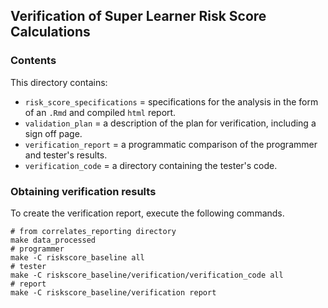## Verification of Super Learner Risk Score Calculations

### Contents

This directory contains:

- `risk_score_specifications` = specifications for the analysis in the form of an `.Rmd` and compiled `html` report.
- `validation_plan` = a description of the plan for verification, including a sign off page.
- `verification_report` = a programmatic comparison of the programmer and tester's results.
- `verification_code` = a directory containing the tester's code.

### Obtaining verification results

To create the verification report, execute the following commands.

```{bash, eval = FALSE, echo = TRUE}
# from correlates_reporting directory
make data_processed
# programmer
make -C riskscore_baseline all
# tester
make -C riskscore_baseline/verification/verification_code all
# report
make -C riskscore_baseline/verification report
```
